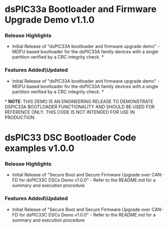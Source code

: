 # dsPIC33a Bootloader and Firmware Upgrade Demo v1.1.0
### Release Highlights
* Initial Release of "dsPIC33A bootloader and firmware upgrade demo" - MDFU based bootloader for the dsPIC33A family devices with a single partition verified by a CRC integrity check. *

### Features Added\Updated
* Initial Release of "dsPIC33A bootloader and firmware upgrade demo" - MDFU based bootloader for the dsPIC33A family devices with a single partition verified by a CRC integrity check. *

\* **NOTE**: THIS DEMO IS AN ENGINEERING RELEASE TO DEMONSTRATE DSPIC33A BOOTLOADER FUNCTIONALITY AND SHOULD BE USED FOR REFERENCE ONLY. THIS CODE IS NOT INTENDED FOR USE IN PRODUCTION.

# dsPIC33 DSC Bootloader Code examples v1.0.0
### Release Highlights
* Initial Release of "Secure Boot and Secure Firmware Upgrade over CAN-FD for dsPIC33C DSCs Demo v1.0.0" - Refer to the README.md for a summary and execution procedure

### Features Added\Updated
* Initial Release of "Secure Boot and Secure Firmware Upgrade over CAN-FD for dsPIC33C DSCs Demo v1.0.0" - Refer to the README.md for a summary and execution procedure 


